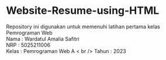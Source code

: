 # Website-Resume-using-HTML

Repository ini digunakan untuk memenuhi latihan pertama kelas Pemrograman Web <br />
Nama : Wardatul Amalia Safitri <br />
NRP : 5025211006 <br />
Kelas : Pemrograman Web A < br />
Tahun : 2023 <br />
